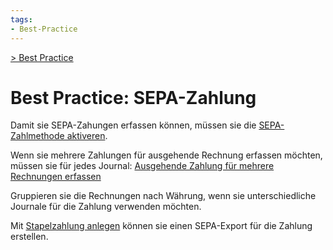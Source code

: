 ```yaml
---
tags:
- Best-Practice
---
```

[> Best Practice](Best%20Practice.md)
# Best Practice: SEPA-Zahlung

Damit sie SEPA-Zahungen erfassen können, müssen sie die [SEPA-Zahlmethode aktiveren](Finanzen%20Zahlungen.md#SEPA-Zahlmethode%20aktiveren).

Wenn sie mehrere Zahlungen für ausgehende Rechnung erfassen möchten, müssen sie für jedes Journal: [Ausgehende Zahlung für mehrere Rechnungen erfassen](Finanzen%20Zahlungen.md#Ausgehende%20Zahlung%20für%20mehrere%20Rechnungen%20erfassen)

Gruppieren sie die Rechnungen nach Währung, wenn sie unterschiedliche Journale für die Zahlung verwenden möchten.

Mit [Stapelzahlung anlegen](Finanzen%20Zahlungen.md#Stapelzahlung%20anlegen) können sie einen SEPA-Export für die Zahlung erstellen.